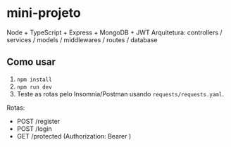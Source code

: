 # mini-projeto

Node + TypeScript + Express + MongoDB + JWT
Arquitetura: controllers / services / models / middlewares / routes / database

## Como usar

1. `npm install`
2. `npm run dev`
3. Teste as rotas pelo Insomnia/Postman usando `requests/requests.yaml`.

Rotas:
- POST /register
- POST /login
- GET /protected (Authorization: Bearer <token>)

